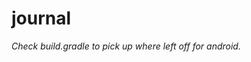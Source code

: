 # journal

*Check build.gradle to pick up where left off for android.*

<!-- https://firebase.google.com/docs/auth/flutter/start -->
